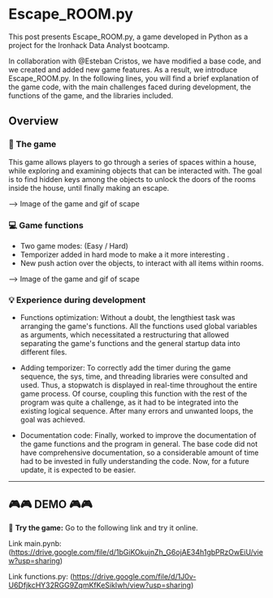 # Escape_ROOM.py
This post presents Escape_ROOM.py, a game developed in Python as a project for the Ironhack Data Analyst bootcamp.

In collaboration with @Esteban Cristos, we have modified a base code, and we created and added new game features. As a result, we introduce Escape_ROOM.py. In the following lines, you will find a brief explanation of the game code, with the main challenges faced during development, the functions of the game, and the libraries included.

##  Overview

### 👾 The game

This game allows players to go through a series of spaces within a house, while exploring and examining objects that can be interacted with. The goal is to find hidden keys among the objects to unlock the doors of the rooms inside the house, until finally making an escape.

--> Image of the game and gif of scape

### 💻 Game functions

- Two game modes: (Easy / Hard)
- Temporizer added in hard mode to make a it more interesting .
- New push action over the objects, to interact with all items within rooms.

--> Image of the game and gif of scape

### 💡 Experience during development

- Functions optimization: Without a doubt, the lengthiest task was arranging the game's functions. All the functions used global variables as arguments, which necessitated a restructuring that allowed separating the game's functions and the general startup data into different files.

- Adding temporizer: To correctly add the timer during the game sequence, the sys, time, and threading libraries were consulted and used. Thus, a stopwatch is displayed in real-time throughout the entire game process. Of course, coupling this function with the rest of the program was quite a challenge, as it had to be integrated into the existing logical sequence. After many errors and unwanted loops, the goal was achieved.

- Documentation code: Finally, worked to improve the documentation of the game functions and the program in general. The base code did not have comprehensive documentation, so a considerable amount of time had to be invested in fully understanding the code. Now, for a future update, it is expected to be easier.

---

## 🎮🎮 DEMO 🎮🎮

📔 **Try the game:** Go to the following link and try it online. 

Link main.pynb: (https://drive.google.com/file/d/1bGiKOkujnZh_G6ojAE34h1gbPRzOwEiU/view?usp=sharing)

Link functions.py: (https://drive.google.com/file/d/1J0v-U6DfjkcHY32RGG9ZqmKfKeSikIwh/view?usp=sharing)

